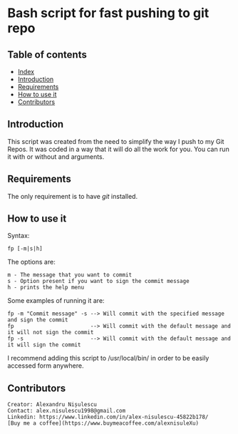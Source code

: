 # Bash script for fast pushing to git repo

## Table of contents
  * [Index](#index)
  * [Introduction](#introduction)
  * [Requirements](#requirements)
  * [How to use it](#how-to-use-it)
  * [Contributors](#contributors)


## Introduction

This script was created from the need to simplify the way I push to my Git Repos.
It was coded in a way that it will do all the work for you. You can run it with or without and arguments.

## Requirements

The only requirement is to have *git* installed.

## How to use it
Syntax:

    fp [-m|s|h]

The options are:

    m - The message that you want to commit
    s - Option present if you want to sign the commit message
    h - prints the help menu

Some examples of running it are:

    fp -m "Commit message" -s --> Will commit with the specified message and sign the commit
    fp                        --> Will commit with the default message and it will not sign the commit
    fp -s                     --> Will commit with the default message and it will sign the commit

I recommend adding this script to /usr/local/bin/ in order to be easily accessed form anywhere.

## Contributors
    Creator: Alexandru Nișulescu
    Contact: alex.nisulescu1998@gmail.com
    Linkedin: https://www.linkedin.com/in/alex-nisulescu-45822b178/
    [Buy me a coffee](https://www.buymeacoffee.com/alexnisuleXu)

